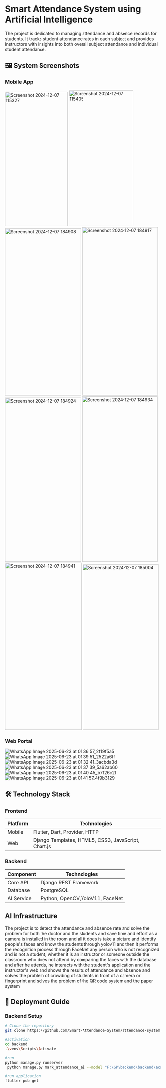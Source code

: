 # Smart Attendance System using Artificial Intelligence

The project is dedicated to managing attendance and absence records for students. It tracks student attendance rates in each subject and provides instructors with insights into both overall subject attendance and individual student attendance.

## 🖼️ System Screenshots

### Mobile App
<img width="202" height="433" alt="Screenshot 2024-12-07 115327" src="https://github.com/user-attachments/assets/23b9103b-5ae8-4d14-ae67-c00bb147c78e" />
<img width="209" height="438" alt="Screenshot 2024-12-07 115405" src="https://github.com/user-attachments/assets/0e4e7c32-6433-4706-8471-dce921ee1611" />
<img width="245" height="538" alt="Screenshot 2024-12-07 184908" src="https://github.com/user-attachments/assets/a07bdcc2-16fd-409a-a0c7-0454bb2883aa" />
<img width="245" height="542" alt="Screenshot 2024-12-07 184917" src="https://github.com/user-attachments/assets/cb742984-9a7e-4433-9018-13390b97326c" />
<img width="245" height="530" alt="Screenshot 2024-12-07 184924" src="https://github.com/user-attachments/assets/b517d719-0a12-40f4-bfa9-44d41834566c" />
<img width="244" height="534" alt="Screenshot 2024-12-07 184934" src="https://github.com/user-attachments/assets/d0660e2e-c7c4-4110-b330-f222c87cecf8" />
<img width="247" height="538" alt="Screenshot 2024-12-07 184941" src="https://github.com/user-attachments/assets/a0c3cc02-ba7c-4e70-8484-2b8c467f78b1" />
<img width="245" height="533" alt="Screenshot 2024-12-07 185004" src="https://github.com/user-attachments/assets/4f83afbb-0278-4171-a35e-672a3ac1eb6b" />


### Web Portal
![WhatsApp Image 2025-06-23 at 01 36 57_2f19f5a5](https://github.com/user-attachments/assets/7e71451d-86cc-49c4-8ebf-82d7104ef938)
![WhatsApp Image 2025-06-23 at 01 39 51_2522a6ff](https://github.com/user-attachments/assets/efb85b53-9c7a-4d32-92fe-1a8dd4df4d3a)
![WhatsApp Image 2025-06-23 at 01 32 41_3acbda3d](https://github.com/user-attachments/assets/cb95cff9-1b25-4502-a501-7cfdf4e1977d)
![WhatsApp Image 2025-06-23 at 01 37 39_5a62ab60](https://github.com/user-attachments/assets/3254aea5-ff85-47a6-a30c-989c3b7fbcd0)
![WhatsApp Image 2025-06-23 at 01 40 45_b7f26c2f](https://github.com/user-attachments/assets/82872935-2045-4b21-971a-2f360e9b954f)
![WhatsApp Image 2025-06-23 at 01 41 57_4f9b3129](https://github.com/user-attachments/assets/1a2c9f46-9254-42ac-ad5c-2072028b2016)


## 🛠 Technology Stack

### Frontend
| Platform | Technologies |
|----------|--------------|
| Mobile | Flutter, Dart, Provider, HTTP |
| Web | Django Templates, HTML5, CSS3, JavaScript, Chart.js |

### Backend
| Component | Technologies |
|-----------|--------------|
| Core API | Django REST Framework |
| Database | PostgreSQL |
| AI Service | Python, OpenCV,YoloV11, FaceNet |

## AI Infrastructure

The project is to detect the attendance and absence rate and solve the problem for both the doctor and the students and save time and effort as a camera is installed in the room and all it does is take a picture and identify people's faces and know the students through yolov11 and then it performs the recognition process through FaceNet any person who is not recognized and is not a student, whether it is an instructor or someone outside the classroom who does not attend by comparing the faces with the database and after he attends, he interacts with the student's application and the instructor's web and shows the results of attendance and absence and solves the problem of crowding of students in front of a camera or fingerprint and solves the problem of the QR code system and the paper system


## 🚀 Deployment Guide

### Backend Setup
```bash
# Clone the repository
git clone https://github.com/Smart-Attendance-System/attendance-system.git

#activation
cd backend
.\venv\Scripts\Activate   

#run
python manage.py runserver
 python manage.py mark_attendance_ai --model "F:\GP\backend\backend\academics\management\commands\model.pt" --dataset "F:\GP\backend\backend\academics\management\commands\dataset1.npz" --camera "http://192.168.1.25:8080/video"

#run application
flutter pub get                                                                                                                               

